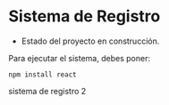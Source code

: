 <h1> Sistema de Registro </h1>

- Estado del proyecto en construcción.

Para ejecutar el sistema, debes poner:

```npm install react```

sistema de registro 2

